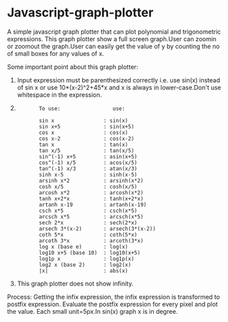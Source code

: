 # Javascript-graph-plotter
A simple javascript graph plotter that can plot polynomial and trigonometric expressions. 
This graph plotter show a full screen graph.User can zoomin or zoomout the graph.User can easily get the value of y by counting the no of small boxes for any values of x.

Some important point about this graph plotter:
  1. Input expression must be parenthesized correctly i.e. use sin(x) instead of sin x or use 10*(x-2)^2+45*x and x is always in lower-case.Don't use whitespace in the expression. 
  2.            To use:                 use:
  
                sin x                : sin(x)
                sin x+5              : sin(x+5)
                cos x                : cos(x)
                cos x-2              : cos(x-2)
                tan x                : tan(x)
                tan x/5              : tan(x/5)
                sin^(-1) x+5         : asin(x+5)
                cos^(-1) x/5         : acos(x/5)
                tan^(-1) x/3         : atan(x/3)
                sinh x-5             : sinh(x-5)
                arsinh x*2           : arsinh(x*2)
                cosh x/5             : cosh(x/5)
                arcosh x*2           : arcosh(x*2)
                tanh x+2*x           : tanh(x+2*x)
                artanh x-19          : artanh(x-19)
                csch x*5             : csch(x*5)
                arcsch x*5           : arcsch(x*5)
                sech 2*x             : sech(2*x)
                arsech 3*(x-2)       : arsech(3*(x-2))
                coth 5*x             : coth(5*x)
                arcoth 3*x           : arcoth(3*x)
                log x (base e)       : log(x)
                log10 x+5 (base 10)  : log10(x+5)
                log1p x              : log1p(x)
                log2 x (base 2)      : log2(x)
                |x|                  : abs(x)
  3. This graph plotter does not show infinity.
  
  Process:
    Getting the infix expression, the infix expression is transformed to postfix expression. Evaluate the postfix expression for every pixel and plot the value. Each small unit=5px.In sin(x) graph x is in degree.

